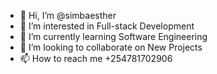 - 👋 Hi, I’m @simbaesther
- 👀 I’m interested in Full-stack Development
- 🌱 I’m currently learning Software Engineering
- 💞️ I’m looking to collaborate on New Projects
- 📫 How to reach me +254781702906

<!---
simbaesther/simbaesther is a ✨ special ✨ repository because its `README.md` (this file) appears on your GitHub profile.
You can click the Preview link to take a look at your changes.
--->
